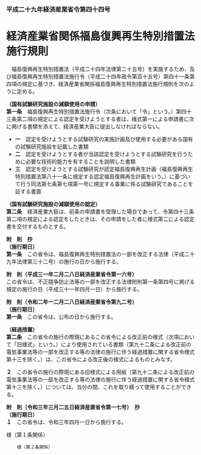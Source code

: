 ### 平成二十九年経済産業省令第四十四号  
# 経済産業省関係福島復興再生特別措置法施行規則  
　福島復興再生特別措置法（平成二十四年法律第二十五号）を実施するため、及び福島復興再生特別措置法施行令（平成二十四年政令第百十五号）第四十一条第四項の規定に基づき、経済産業省関係福島復興再生特別措置法施行規則を次のように定める。  
  
**（国有試験研究施設の減額使用の申請）**  
**第一条**　福島復興再生特別措置法施行令（次条において「令」という。）第四十三条第二項の規定による認定を受けようとする者は、様式第一による申請書に次に掲げる書類を添えて、経済産業大臣に提出しなければならない。  
* **一**　認定を受けようとする試験研究の実施計画及び使用する必要がある国有の試験研究施設を記載した書類  
* **二**　認定を受けようとする者が当該認定を受けようとする試験研究を行うために必要な技術的能力を有することを説明した書類  
* **三**　認定を受けようとする試験研究が認定福島復興再生計画（福島復興再生特別措置法第八十一条に規定する認定福島復興再生計画をいう。）に基づいて行う同法第七条第七項第一号に規定する事業に係る試験研究であることを証する書面  
  
**（国有試験研究施設の減額使用の認定）**  
**第二条**　経済産業大臣は、前条の申請書を受理した場合であって、令第四十三条第二項の規定による認定をしたときは、その申請をした者に様式第二による認定書を交付するものとする。  
  
**附　則　抄**  
**（施行期日）**  
**第一条**　この省令は、福島復興再生特別措置法の一部を改正する法律（平成二十九年法律第三十二号）の施行の日から施行する。  
  
**附　則（平成三一年二月二八日経済産業省令第一六号）**  
この省令は、不正競争防止法等の一部を改正する法律附則第一条第四号に掲げる規定の施行の日（平成三十一年四月一日）から施行する。  
  
**附　則（令和二年一二月二八日経済産業省令第九二号）**  
**（施行期日）**  
**第一条**　この省令は、公布の日から施行する。  
  
**（経過措置）**  
**第二条**　この省令の施行の際現にあるこの省令による改正前の様式（次項において「旧様式」という。）により使用されている書類（第九十二条による改正前の電気事業法等の一部を改正する等の法律の施行に伴う経過措置に関する省令様式第十三を除く。）は、この省令による改正後の様式によるものとみなす。  
  
**２**　この省令の施行の際現にある旧様式による用紙（第九十二条による改正前の電気事業法等の一部を改正する等の法律の施行に伴う経過措置に関する省令様式第十三を除く。）については、当分の間、これを取り繕って使用することができる。  
  
**附　則（令和三年三月二五日経済産業省令第一七号）　抄**  
**（施行期日）**  
**１**　この省令は、令和三年四月一日から施行する。  
  
様（第１条関係）  

          
        様（第２条関係）  

          
        
